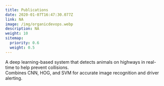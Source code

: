 ```yaml
---
title: Publications
date: 2020-01-07T16:47:30.077Z
link: NA
image: /img/organicdevops.webp
description: NA
weight: 10
sitemap:
  priority: 0.6
  weight: 0.5
---
```

<!--

This page represents the landing page for "publications" section. It is also shown under the homepage header for "publications". It should be therefore relatively short and sweet.

\-->

A deep learning-based system that detects animals on highways in real-time to help prevent collisions.  
Combines CNN, HOG, and SVM for accurate image recognition and driver alerting.
